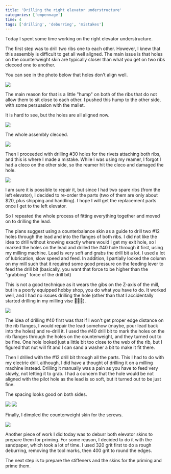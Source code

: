 ```yaml
---
title: 'Drilling the right elevator understructure'
categories: ['empennage']
time: 4
tags: ['drilling', 'deburring', 'mistakes']
---
```


Today I spent some time working on the right elevator understructure.

<!-- more -->

The first step was to drill two ribs one to each other. However, I knew that this assembly is difficult to get all well aligned. The main issue is that holes on the counterweight skin are typically closer than what you get on two ribs clecoed one to another.

You can see in the photo below that holes don't align well.

![](0-holes-dont-align.jpeg)

The main reason for that is a little "hump" on both of the ribs that do not allow them to sit close to each other. I pushed this hump to the other side, with some persuasion with the mallet.

It is hard to see, but the holes are all aligned now.

![](1-holes-after-persuasion.jpeg)

The whole assembly clecoed.

![](2-understructure-clecoed.jpeg)

Then I proceeded with drilling #30 holes for the rivets attaching both ribs, and this is where I made a mistake. While I was using my reamer, I forgot I had a cleco on the other side, so the reamer hit the cleco and damaged the hole.

![](3-damaged-holes.jpeg)

I am sure it is possible to repair it, but since I had two spare ribs (from the left elevator), I decided to re-order the parts (two of them are only about $20, plus shipping and handling). I hope I will get the replacement parts once I get to the left elevator.

So I repeated the whole process of fitting everything together and moved on to drilling the lead.

The plans suggest using a counterbalance skin as a guide to drill two #12 holes through the lead and into the flanges of both ribs. I did not like the idea to drill without knowing exactly where would I get my exit hole, so I marked the holes on the lead and drilled the #40 hole through it first, using my milling machine. Lead is very soft and grabs the drill bit a lot. I used a lot of lubrication, slow speed and feed. In addition, I partially locked the column on my mill such that it required some good pressure on the feeding lever to feed the drill bit (basically, you want that force to be higher than the "grabbing" force of the drill bit)

This is not a good technique as it wears the gibs on the Z-axis of the mill, but in a poorly equipped hobby shop, you do what you have to do. It worked well, and I had no issues drilling the hole (other than that I accidentally started drilling in my milling vise 🤦🏻‍♂️).

![](4-drilling-the-lead.jpeg)

The idea of drilling #40 first was that if I won't get proper edge distance on the rib flanges, I would repair the lead somehow (maybe, pour lead back into the holes) and re-drill it. I used the #40 drill bit to mark the holes on the rib flanges through the holes on the counterweight, and they turned out to be fine. One hole looked just a little bit too close to the web of the rib, but I figured that nut will fit and I can sand a washer a bit to make it fit there.

Then I drilled with the #12 drill bit through all the parts. This I had to do with my electric drill, although, I did have a thought of drilling it on a milling machine instead. Drilling it manually was a pain as you have to feed very slowly, not letting it to grab. I had a concern that the hole would be not aligned with the pilot hole as the lead is so soft, but it turned out to be just fine.

The spacing looks good on both sides.

![](5-spacing-is-ok.jpeg)
![](6-spacing-is-ok-2.jpeg)

Finally, I dimpled the counterweight skin for the screws.

![](7-dimpled-counterweight-skin.jpeg)

Another piece of work I did today was to deburr both elevator skins to prepare them for priming. For some reason, I decided to do it with the sandpaper, which took a lot of time. I used 320 grit first to do a rough deburring, removing the tool marks, then 400 grit to round the edges.

The next step is to prepare the stiffeners and the skins for the priming and prime them.
